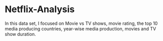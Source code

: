 # Netflix-Analysis
In this data set, I focused on Movie vs TV shows, movie rating, the top 10 media producing countries, year-wise media production, movies and TV show duration.
